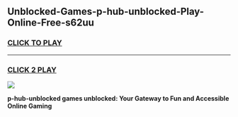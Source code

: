 
## Unblocked-Games-p-hub-unblocked-Play-Online-Free-s62uu
<h3>
<a href="https://premium76.site?title=p-hub-unblocked&ref=26A">CLICK TO PLAY</a></h3>
<hr>

<h3>
<a href="https://premium76.site?title=p-hub-unblocked&ref=26A">CLICK 2 PLAY</a>
  
</h3>

<a href="https://premium76.site?title=p-hub-unblocked&ref=26A"><img src="https://clearcache.store/games.png"></a>


**p-hub-unblocked games unblocked: Your Gateway to Fun and Accessible Online Gaming**
